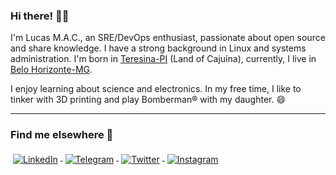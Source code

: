<!--img src="#" align="right" -->

### Hi there! 👋🏼

I'm Lucas M.A.C., an SRE/DevOps enthusiast, passionate about open source and share knowledge. I have a strong background in Linux and systems administration. I'm born in [Teresina-PI](https://pt.wikipedia.org/wiki/Teresina) (Land of Cajuína), currently, I live in [Belo Horizonte-MG](https://pt.wikipedia.org/wiki/Belo_Horizonte).

I enjoy learning about science and electronics. In my free time, I like to tinker with 3D printing and play Bomberman® with my daughter. 😄

---
### Find me elsewhere 📢
<p align="left">
  <a href="https://linkedin.com/in/olucasmac/" target="_blank">
    <img src="https://raw.githubusercontent.com/olucasmac/ColoredBadges/master/svg/social/linkedin.svg" alt="LinkedIn" style="vertical-align:top; margin:4px">
  </a>

  <a href="https://t.me/olucasmac" target="_blank">
    <img src="https://raw.githubusercontent.com/olucasmac/ColoredBadges/master/svg/social/telegram.svg" alt="Telegram" style="vertical-align:top; margin:4px">
  </a>  

  <a href="https://twitter.com/olucasmac" target="_blank">
    <img src="https://raw.githubusercontent.com/olucasmac/ColoredBadges/master/svg/social/twitter.svg" alt="Twitter" style="vertical-align:top; margin:4px">
  </a>  

  <a href="https://instagram.com/olucasmac/" target="_blank">
    <img src="https://raw.githubusercontent.com/olucasmac/ColoredBadges/master/svg/social/instagram.svg" alt="Instagram" style="vertical-align:top; margin:4px">
  </a>
</p>
